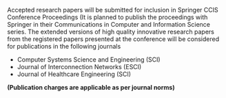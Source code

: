 Accepted research papers will be submitted for inclusion in
Springer CCIS Conference Proceedings (It is planned to publish
the proceedings with Springer in their Communications in
Computer and Information Science series.
The extended versions of high quality innovative research papers
from the registered papers presented at the conference will be
considered for publications in the following journals

* Computer Systems Science and Engineering (SCI)
* Journal of Interconnection Networks (ESCI)
* Journal of Healthcare Engineering (SCI)

**(Publication charges are applicable as per journal norms)**
